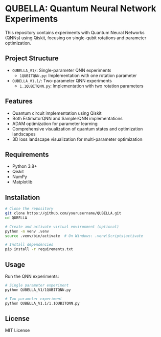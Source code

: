 # QUBELLA: Quantum Neural Network Experiments

This repository contains experiments with Quantum Neural Networks (QNNs) using Qiskit, focusing on single-qubit rotations and parameter optimization.

## Project Structure

- `QUBELLA_V1/`: Single-parameter QNN experiments
  - `1QUBITQNN.py`: Implementation with one rotation parameter
- `QUBELLA_V1.1/`: Two-parameter QNN experiments
  - `1.1QUBITQNN.py`: Implementation with two rotation parameters

## Features

- Quantum circuit implementation using Qiskit
- Both EstimatorQNN and SamplerQNN implementations
- ADAM optimization for parameter learning
- Comprehensive visualization of quantum states and optimization landscapes
- 3D loss landscape visualization for multi-parameter optimization

## Requirements

- Python 3.8+
- Qiskit
- NumPy
- Matplotlib

## Installation

```bash
# Clone the repository
git clone https://github.com/yourusername/QUBELLA.git
cd QUBELLA

# Create and activate virtual environment (optional)
python -m venv .venv
source .venv/bin/activate  # On Windows: .venv\Scripts\activate

# Install dependencies
pip install -r requirements.txt
```

## Usage

Run the QNN experiments:

```bash
# Single parameter experiment
python QUBELLA_V1/1QUBITQNN.py

# Two parameter experiment
python QUBELLA_V1.1/1.1QUBITQNN.py
```

## License

MIT License 